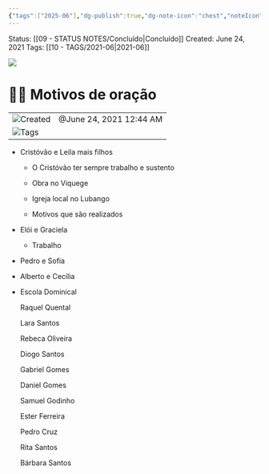 ```yaml
---
{"tags":["2025-06"],"dg-publish":true,"dg-note-icon":"chest","noteIcon":"chest","permalink":"/06-daily-weekly-tasks/motivos-de-oracao-24-06-2021/","dgPassFrontmatter":true,"created":"2025-10-16T10:30:01.235+01:00","updated":"2025-10-25T17:56:12.976+01:00"}
---
```


Status: [[09 - STATUS NOTES/Concluído\|Concluído]]
Created: June 24, 2021
Tags: [[10 - TAGS/2021-06\|2021-06]] 

![](Dashboard/Attachments/met_georges_seurat_1884.jpg)

# 🙏🏻 Motivos de oração

|                                                        |                         |
| ------------------------------------------------------ | ----------------------- |
| ![](Dashboard/Attachments/clock_gray%20242.svg)Created | @June 24, 2021 12:44 AM |
| ![](Dashboard/Attachments/list_gray%20976.svg)Tags     |                         |

- Cristóvão e Leila mais filhos
    
    - O Cristóvão ter sempre trabalho e sustento
    
    - Obra no Viquege
    
    - Igreja local no Lubango
    
    - Motivos que são realizados
        
    

- Elói e Graciela
    
    - Trabalho
    

- Pedro e Sofia

- Alberto e Cecília

- Escola Dominical
    
    Raquel Quental
    
    Lara Santos
    
    Rebeca Oliveira
    
    Diogo Santos
    
    Gabriel Gomes
    
    Daniel Gomes
    
    Samuel Godinho
    
    Ester Ferreira
    
    Pedro Cruz
    
    Rita Santos
    
    Bárbara Santos